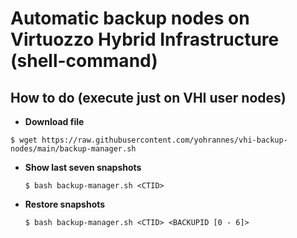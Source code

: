 # Automatic backup nodes on Virtuozzo Hybrid Infrastructure (shell-command)

## How to do (execute just on VHI user nodes)

- **Download file**

``` $ wget https://raw.githubusercontent.com/yohrannes/vhi-backup-nodes/main/backup-manager.sh ```

- **Show last seven snapshots**

  ``` $ bash backup-manager.sh <CTID> ```

- **Restore snapshots**

  ``` $ bash backup-manager.sh <CTID> <BACKUPID [0 - 6]> ```
